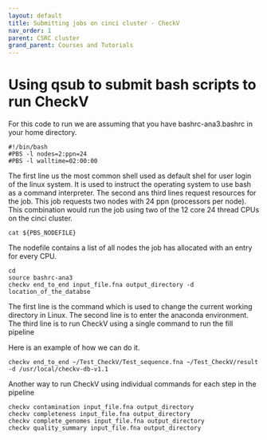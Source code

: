 ```yaml
---
layout: default
title: Submitting jobs on cinci cluster - CheckV 
nav_order: 1
parent: CSRC cluster
grand_parent: Courses and Tutorials
---
```


# Using qsub to submit bash scripts to run CheckV

For this code to run we are assuming that you have bashrc-ana3.bashrc in your home directory.

~~~
#!/bin/bash
#PBS -l nodes=2:ppn=24
#PBS -l walltime=02:00:00
~~~

The first line us the most common shell used as default shel for user login of the linux system. It is used to instruct the operating system to use bash as a command interpreter. The second ans third lines request resources for the job. This job requests two nodes with 24 ppn (processors per node). This combination would run the job using two of the 12 core 24 thread CPUs on the cinci cluster.

~~~
cat ${PBS_NODEFILE} 
~~~
The nodefile contains a list of all nodes the job has allocated with an entry for every CPU.

~~~
cd 
source bashrc-ana3 
checkv end_to_end input_file.fna output_directory -d location_of_the_databse
~~~
The first line is the command which is used to change the current working directory in Linux. The second line is to enter the anaconda environment. The third line is to run CheckV using a single command to run the fill pipeline

Here is an example of how we can do it. 
~~~
checkv end_to_end ~/Test_CheckV/Test_sequence.fna ~/Test_CheckV/result -d /usr/local/checkv-db-v1.1
~~~

Another way to run CheckV using individual commands for each step in the pipeline
~~~
checkv contamination input_file.fna output_directory 
checkv completeness input_file.fna output_directory 
checkv complete_genomes input_file.fna output_directory
checkv quality_summary input_file.fna output_directory
~~~


